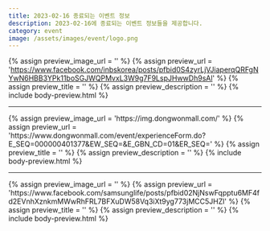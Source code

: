 ```yaml
---
title: 2023-02-16 종료되는 이벤트 정보
description: 2023-02-16에 종료되는 이벤트 정보들을 제공합니다.
category: event
image: /assets/images/event/logo.png
---
```

{% assign preview_image_url = '' %}
{% assign preview_url = 'https://www.facebook.com/inbskorea/posts/pfbid0S4zyrLjVJiaperqQRFgNYwN6HBB3YPk11boSGJWQPMvxL3W9g7F9LspJHwwDh9sAl' %}
{% assign preview_title = '' %}
{% assign preview_description = '' %}
{% include body-preview.html %}
<hr>{% assign preview_image_url = 'https://img.dongwonmall.com/' %}
{% assign preview_url = 'https://www.dongwonmall.com/event/experienceForm.do?E_SEQ=000000401377&EW_SEQ=&E_GBN_CD=01&ER_SEQ=' %}
{% assign preview_title = '' %}
{% assign preview_description = '' %}
{% include body-preview.html %}
<hr>{% assign preview_image_url = '' %}
{% assign preview_url = 'https://www.facebook.com/samsunglife/posts/pfbid02NjNswFqpptu6MF4fd2EVnhXznkmMWwRhFRL7BFXuDW58Vq3iXt9yg773jMCC5JHZl' %}
{% assign preview_title = '' %}
{% assign preview_description = '' %}
{% include body-preview.html %}